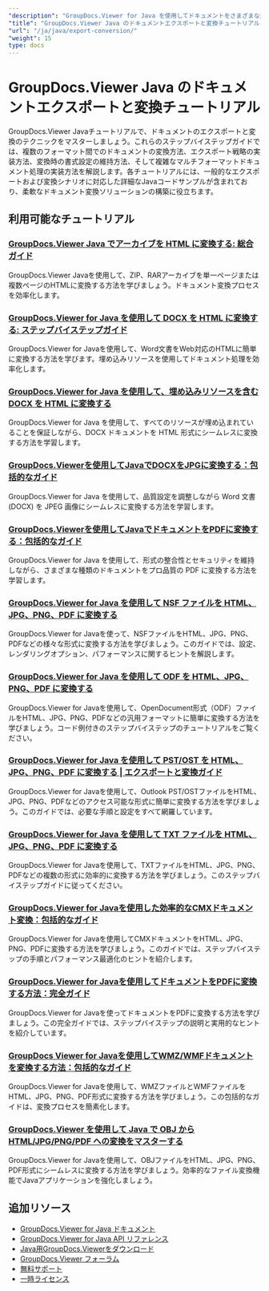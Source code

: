 ```yaml
---
"description": "GroupDocs.Viewer for Java を使用してドキュメントをさまざまな形式にエクスポートし、ドキュメント変換戦略を実装するための完全なチュートリアル。"
"title": "GroupDocs.Viewer Java のドキュメントエクスポートと変換チュートリアル"
"url": "/ja/java/export-conversion/"
"weight": 15
type: docs
---
```

# GroupDocs.Viewer Java のドキュメントエクスポートと変換チュートリアル

GroupDocs.Viewer Javaチュートリアルで、ドキュメントのエクスポートと変換のテクニックをマスターしましょう。これらのステップバイステップガイドでは、複数のフォーマット間でのドキュメントの変換方法、エクスポート戦略の実装方法、変換時の書式設定の維持方法、そして複雑なマルチフォーマットドキュメント処理の実装方法を解説します。各チュートリアルには、一般的なエクスポートおよび変換シナリオに対応した詳細なJavaコードサンプルが含まれており、柔軟なドキュメント変換ソリューションの構築に役立ちます。

## 利用可能なチュートリアル

### [GroupDocs.Viewer Java でアーカイブを HTML に変換する: 総合ガイド](./groupdocs-viewer-java-convert-archives-html/)
GroupDocs.Viewer Javaを使用して、ZIP、RARアーカイブを単一ページまたは複数ページのHTMLに変換する方法を学びましょう。ドキュメント変換プロセスを効率化します。

### [GroupDocs.Viewer for Java を使用して DOCX を HTML に変換する: ステップバイステップガイド](./convert-docx-to-html-groupdocs-viewer-java/)
GroupDocs.Viewer for Javaを使用して、Word文書をWeb対応のHTMLに簡単に変換する方法を学びます。埋め込みリソースを使用してドキュメント処理を効率化します。

### [GroupDocs.Viewer for Java を使用して、埋め込みリソースを含む DOCX を HTML に変換する](./render-docx-html-embedded-resources-groupdocs-java/)
GroupDocs.Viewer for Java を使用して、すべてのリソースが埋め込まれていることを保証しながら、DOCX ドキュメントを HTML 形式にシームレスに変換する方法を学習します。

### [GroupDocs.Viewerを使用してJavaでDOCXをJPGに変換する：包括的なガイド](./convert-docx-jpg-groupdocs-viewer-java/)
GroupDocs.Viewer for Java を使用して、品質設定を調整しながら Word 文書 (DOCX) を JPEG 画像にシームレスに変換する方法を学習します。

### [GroupDocs.Viewerを使用してJavaでドキュメントをPDFに変換する：包括的なガイド](./convert-documents-pdf-java-groupdocs-viewer/)
GroupDocs.Viewer for Java を使用して、形式の整合性とセキュリティを維持しながら、さまざまな種類のドキュメントをプロ品質の PDF に変換する方法を学習します。

### [GroupDocs.Viewer for Java を使用して NSF ファイルを HTML、JPG、PNG、PDF に変換する](./convert-nsf-files-groupdocs-viewer-java/)
GroupDocs.Viewer for Javaを使って、NSFファイルをHTML、JPG、PNG、PDFなどの様々な形式に変換する方法を学びましょう。このガイドでは、設定、レンダリングオプション、パフォーマンスに関するヒントを解説します。

### [GroupDocs.Viewer for Java を使用して ODF を HTML、JPG、PNG、PDF に変換する](./convert-odf-documents-groupdocs-viewer-java/)
GroupDocs.Viewer for Javaを使用して、OpenDocument形式（ODF）ファイルをHTML、JPG、PNG、PDFなどの汎用フォーマットに簡単に変換する方法を学びましょう。コード例付きのステップバイステップのチュートリアルをご覧ください。

### [GroupDocs.Viewer for Java を使用して PST/OST を HTML、JPG、PNG、PDF に変換する | エクスポートと変換ガイド](./convert-pst-ost-groupdocs-viewer-java/)
GroupDocs.Viewer for Javaを使用して、Outlook PST/OSTファイルをHTML、JPG、PNG、PDFなどのアクセス可能な形式に簡単に変換する方法を学びましょう。このガイドでは、必要な手順と設定をすべて網羅しています。

### [GroupDocs.Viewer for Java を使用して TXT ファイルを HTML、JPG、PNG、PDF に変換する](./groupdocs-viewer-java-txt-conversion-guide/)
GroupDocs.Viewer for Javaを使用して、TXTファイルをHTML、JPG、PNG、PDFなどの複数の形式に効率的に変換する方法を学びましょう。このステップバイステップガイドに従ってください。

### [GroupDocs.Viewer for Javaを使用した効率的なCMXドキュメント変換：包括的なガイド](./mastering-cmx-document-conversion-groupdocs-viewer-java/)
GroupDocs.Viewer for Javaを使用してCMXドキュメントをHTML、JPG、PNG、PDFに変換する方法を学びましょう。このガイドでは、ステップバイステップの手順とパフォーマンス最適化のヒントを紹介します。

### [GroupDocs.Viewer for Javaを使用してドキュメントをPDFに変換する方法：完全ガイド](./convert-documents-pdf-groupdocs-viewer-java/)
GroupDocs.Viewer for Javaを使ってドキュメントをPDFに変換する方法を学びましょう。この完全ガイドでは、ステップバイステップの説明と実用的なヒントを紹介しています。

### [GroupDocs Viewer for Javaを使用してWMZ/WMFドキュメントを変換する方法：包括的なガイド](./convert-wmz-wmf-groupdocs-viewer-java/)
GroupDocs.Viewer for Javaを使用して、WMZファイルとWMFファイルをHTML、JPG、PNG、PDF形式に変換する方法を学びましょう。この包括的なガイドは、変換プロセスを簡素化します。

### [GroupDocs.Viewer を使用して Java で OBJ から HTML/JPG/PNG/PDF への変換をマスターする](./master-obj-conversion-java-html-jpg-png-pdf/)
GroupDocs.Viewer for Javaを使用して、OBJファイルをHTML、JPG、PNG、PDF形式にシームレスに変換する方法を学びましょう。効率的なファイル変換機能でJavaアプリケーションを強化しましょう。

## 追加リソース

- [GroupDocs.Viewer for Java ドキュメント](https://docs.groupdocs.com/viewer/java/)
- [GroupDocs.Viewer for Java API リファレンス](https://reference.groupdocs.com/viewer/java/)
- [Java用GroupDocs.Viewerをダウンロード](https://releases.groupdocs.com/viewer/java/)
- [GroupDocs.Viewer フォーラム](https://forum.groupdocs.com/c/viewer/9)
- [無料サポート](https://forum.groupdocs.com/)
- [一時ライセンス](https://purchase.groupdocs.com/temporary-license/)
